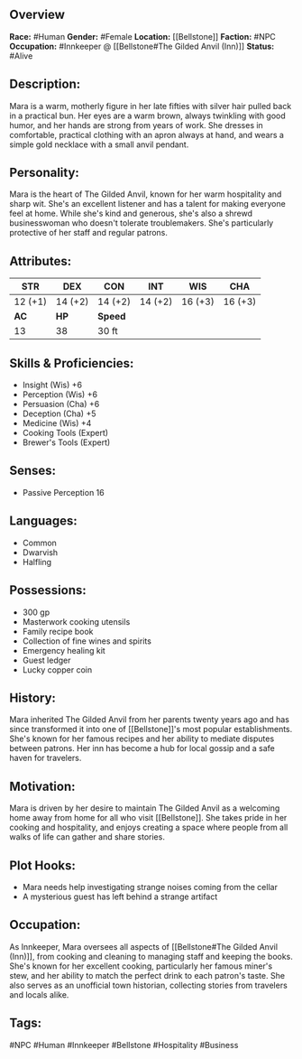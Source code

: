 ## Overview

**Race:** #Human
**Gender:** #Female
**Location:** [[Bellstone]]
**Faction:** #NPC 
**Occupation:** #Innkeeper @ [[Bellstone#The Gilded Anvil (Inn)]]
**Status:** #Alive

## Description:

Mara is a warm, motherly figure in her late fifties with silver hair pulled back in a practical bun. Her eyes are a warm brown, always twinkling with good humor, and her hands are strong from years of work. She dresses in comfortable, practical clothing with an apron always at hand, and wears a simple gold necklace with a small anvil pendant.

## Personality:

Mara is the heart of The Gilded Anvil, known for her warm hospitality and sharp wit. She's an excellent listener and has a talent for making everyone feel at home. While she's kind and generous, she's also a shrewd businesswoman who doesn't tolerate troublemakers. She's particularly protective of her staff and regular patrons.

## Attributes:

| **STR** | **DEX** | **CON**   | **INT** | **WIS** | **CHA** |
| ------- | ------- | --------- | ------- | ------- | ------- |
| 12 (+1) | 14 (+2) | 14 (+2)   | 14 (+2) | 16 (+3) | 16 (+3) |
| **AC**  | **HP**  | **Speed** |         |         |         |
| 13      | 38      | 30 ft     |         |         |         |

## Skills & Proficiencies:

- Insight (Wis) +6
- Perception (Wis) +6
- Persuasion (Cha) +6
- Deception (Cha) +5
- Medicine (Wis) +4
- Cooking Tools (Expert)
- Brewer's Tools (Expert)

## Senses:

- Passive Perception 16

## Languages:

- Common
- Dwarvish
- Halfling

## Possessions:

- 300 gp
- Masterwork cooking utensils
- Family recipe book
- Collection of fine wines and spirits
- Emergency healing kit
- Guest ledger
- Lucky copper coin

## History:

Mara inherited The Gilded Anvil from her parents twenty years ago and has since transformed it into one of [[Bellstone]]'s most popular establishments. She's known for her famous recipes and her ability to mediate disputes between patrons. Her inn has become a hub for local gossip and a safe haven for travelers.

## Motivation:

Mara is driven by her desire to maintain The Gilded Anvil as a welcoming home away from home for all who visit [[Bellstone]]. She takes pride in her cooking and hospitality, and enjoys creating a space where people from all walks of life can gather and share stories.

## Plot Hooks:

- Mara needs help investigating strange noises coming from the cellar
- A mysterious guest has left behind a strange artifact

## Occupation:

As Innkeeper, Mara oversees all aspects of [[Bellstone#The Gilded Anvil (Inn)]], from cooking and cleaning to managing staff and keeping the books. She's known for her excellent cooking, particularly her famous miner's stew, and her ability to match the perfect drink to each patron's taste. She also serves as an unofficial town historian, collecting stories from travelers and locals alike.

## Tags:

#NPC #Human #Innkeeper #Bellstone #Hospitality #Business
